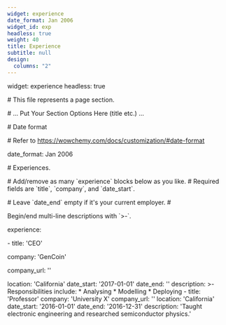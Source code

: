 ```yaml
---
widget: experience
date_format: Jan 2006
widget_id: exp
headless: true
weight: 40
title: Experience
subtitle: null
design:
  columns: "2"
---
```

widget: experience headless: true 

\# This file represents a page section. 

\# ... Put Your Section Options Here (title etc.) ... 

\# Date format 

\# Refer to https://wowchemy.com/docs/customization/#date-format 

date_format: Jan 2006 

\# Experiences. 

\# Add/remove as many \`experience\` blocks below as you like. # Required fields are \`title\`, \`company\`, and \`date_start\`. 

\# Leave \`date_end\` empty if it's your current employer. #

 Begin/end multi-line descriptions with \`>-\`. 

experience: 

\- title: 'CEO' 

company: 'GenCoin' 

company_url: ''

location: 'California' date_start: '2017-01-01' date_end: '' description: >- Responsibilities include: \* Analysing \* Modelling * Deploying - title: 'Professor' company: 'University X' company_url: '' location: 'California' date_start: '2016-01-01' date_end: '2016-12-31' description: 'Taught electronic engineering and researched semiconductor physics.'